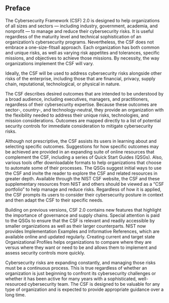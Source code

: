 ## Preface
The Cybersecurity Framework (CSF) 2.0 is designed to help organizations of all sizes and sectors — including industry, government, academia, and nonprofit — to manage and reduce their cybersecurity risks. It is useful regardless of the maturity level and technical sophistication of an organization’s cybersecurity programs. Nevertheless, the CSF does not embrace a one-size-fitsall approach. Each organization has both common and unique risks, as well as varying risk appetites and tolerances, specific missions, and objectives to achieve those missions. By necessity, the way organizations implement the CSF will vary.  

Ideally, the CSF will be used to address cybersecurity risks alongside other risks of the enterprise, including those that are financial, privacy, supply chain, reputational, technological, or physical in nature.  

The CSF describes desired outcomes that are intended to be understood by a broad audience, including executives, managers, and practitioners, regardless of their cybersecurity expertise. Because these outcomes are sector-, country-, and technology-neutral, they provide an organization with the flexibility needed to address their unique risks, technologies, and mission considerations. Outcomes are mapped directly to a list of potential security controls for immediate consideration to mitigate cybersecurity risks.

Although not prescriptive, the CSF assists its users in learning about and selecting specific outcomes. Suggestions for how specific outcomes may be achieved are provided in an expanding suite of online resources that complement the CSF, including a series of Quick Start Guides (QSGs). Also, various tools offer downloadable formats to help organizations that choose to automate some of their processes. The QSGs suggest initial ways to use the CSF and invite the reader to explore the CSF and related resources in greater depth. Available through the NIST CSF website, the CSF and these supplementary resources from NIST and others should be viewed as a “CSF portfolio” to help manage and reduce risks. Regardless of how it is applied, the CSF prompts its users to consider their cybersecurity posture in context and then adapt the CSF to their specific needs.

Building on previous versions, CSF 2.0 contains new features that highlight the importance of governance and supply chains. Special attention is paid to the QSGs to ensure that the CSF is relevant and readily accessible by smaller organizations as well as their larger counterparts. NIST now provides Implementation Examples and Informative References, which are available online and updated regularly. Creating current and target state Organizational Profiles helps organizations to compare where they are versus where they want or need to be and allows them to implement and assess security controls more quickly.

Cybersecurity risks are expanding constantly, and managing those risks must be a continuous process. This is true regardless of whether an organization is just beginning to confront its cybersecurity challenges or whether it has been active for many years with a sophisticated, well-resourced cybersecurity team. The CSF is designed to be valuable for any type of organization and is expected to provide appropriate guidance over a long time.
